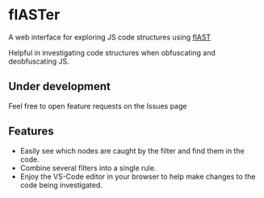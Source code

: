 # flASTer
A web interface for exploring JS code structures using [flAST](https://github.com/perimeterx/flast)

Helpful in investigating code structures when obfuscating and deobfuscating JS.

## Under development
Feel free to open feature requests on the Issues page

## Features
- Easily see which nodes are caught by the filter and find them in the code.
- Combine several filters into a single rule.
- Enjoy the VS-Code editor in your browser to help make changes to the code being investigated.
